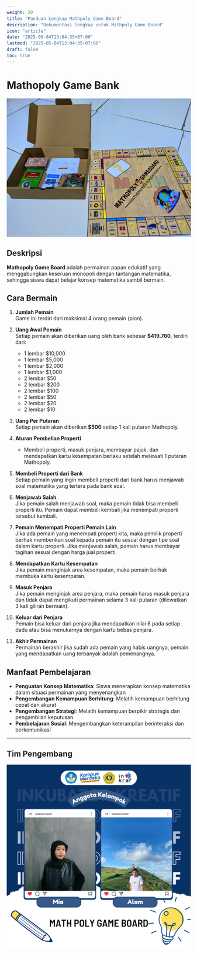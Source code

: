```yaml
---
weight: 20
title: "Panduan Lengkap Mathpoly Game Board"
description: "Dokumentasi lengkap untuk Mathpoly Game Board"
icon: "article"
date: "2025-05-04T13:04:35+07:00"
lastmod: "2025-05-04T13:04:35+07:00"
draft: false
toc: true
---
```


# **Mathopoly Game Bank**

![Mathpoly Game](/images/media_ajar/mathpoly_bank.jpg)

## **Deskripsi**

**Mathopoly Game Board** adalah permainan papan edukatif yang menggabungkan keseruan monopoli dengan tantangan matematika, sehingga siswa dapat belajar konsep matematika sambil bermain.

## **Cara Bermain**

1. **Jumlah Pemain**  
   Game ini terdiri dari maksimal 4 orang pemain (pion).

2. **Uang Awal Pemain**  
   Setiap pemain akan diberikan uang oleh bank sebesar **$419.760**, terdiri dari:
   - 1 lembar $10,000
   - 1 lembar $5,000
   - 1 lembar $2,000
   - 1 lembar $1,000
   - 2 lembar $50
   - 2 lembar $200
   - 2 lembar $100
   - 2 lembar $50
   - 2 lembar $20
   - 2 lembar $10

3. **Uang Per Putaran**  
   Setiap pemain akan diberikan **$500** setiap 1 kali putaran Mathopoly.

4. **Aturan Pembelian Properti**  
   - Membeli properti, masuk penjara, membayar pajak, dan mendapatkan kartu kesempatan berlaku setelah melewati 1 putaran Mathopoly.

5. **Membeli Properti dari Bank**  
   Setiap pemain yang ingin membeli properti dari bank harus menjawab soal matematika yang tertera pada bank soal.

6. **Menjawab Salah**  
   Jika pemain salah menjawab soal, maka pemain tidak bisa membeli properti itu. Pemain dapat membeli kembali jika menempati properti tersebut kembali.

7. **Pemain Menempati Properti Pemain Lain**  
   Jika ada pemain yang menempati properti kita, maka pemilik properti berhak memberikan soal kepada pemain itu sesuai dengan tipe soal dalam kartu properti. Jika menjawab salah, pemain harus membayar tagihan sesuai dengan harga jual properti.

8. **Mendapatkan Kartu Kesempatan**  
   Jika pemain menginjak area kesempatan, maka pemain berhak membuka kartu kesempatan.

9. **Masuk Penjara**  
   Jika pemain menginjak area penjara, maka pemain harus masuk penjara dan tidak dapat mengikuti permainan selama 3 kali putaran (dilewatkan 3 kali giliran bermain).

10. **Keluar dari Penjara**  
    Pemain bisa keluar dari penjara jika mendapatkan nilai 6 pada setiap dadu atau bisa menukarnya dengan kartu bebas penjara.

11. **Akhir Permainan**  
    Permainan berakhir jika sudah ada pemain yang habis uangnya, pemain yang mendapatkan uang terbanyak adalah pemenangnya.

## **Manfaat Pembelajaran**

- **Penguatan Konsep Matematika**: Siswa menerapkan konsep matematika dalam situasi permainan yang menyenangkan
- **Pengembangan Kemampuan Berhitung**: Melatih kemampuan berhitung cepat dan akurat
- **Pengembangan Strategi**: Melatih kemampuan berpikir strategis dan pengambilan keputusan
- **Pembelajaran Sosial**: Mengembangkan keterampilan berinteraksi dan berkomunikasi

---

## Tim Pengembang
![Mathpoly Game Board](/images/peserta/mathpoly.png)